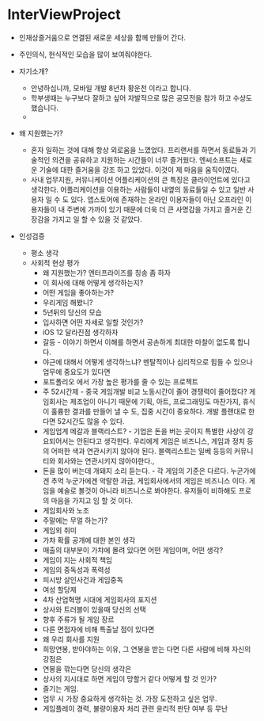 # InterViewProject

* 인재상즐거움으로 연결된 새로운 세상을 함께 만들어 간다.

* 주인의식, 헌식적인 모습을 많이 보여줘야한다.

* 자기소개?
  * 안녕하십니까, 모바일 개발 8년차 황운천 이라고 합니다.
  * 학부생때는 누구보다 잘하고 싶어 자발적으로 많은 공모전을 참가 하고 수상도 했습니다.
  * 

* 왜 지원했는가?
  * 혼자 일하는 것에 대해 항상 외로움을 느꼈었다. 프리랜서를 하면서 동료들과 기술적인 의견을 공유하고 지원하는 시간들이 너무 즐거웠다. 엔씨소프트는 새로운 기술에 대한 즐거움을 강조 하고 있었다. 이것이 제 마음을 움직이였다.
  * 사내 업무지원, 커뮤니케이션 어플리케이션의 큰 특징은 클라이언트에 있다고 생각한다. 어플리케이션을 이용하는 사람들이 내옆의 동료들일 수 있고 일반 사용자 일 수 도 있다. 앱스토어에 존재하는 온라인 이용자들이 아닌 오프라인 이용자들이 내 주변에 가까이 있기 때문에 더욱 더 큰 사명감을 가지고 즐거운 긴장감을 가지고 일 할 수 있을 것 같았다.


* 인성검증
  * 평소 생각
  * 사회적 현상 평가
    * 왜 지원했는가? 엔터프라이즈를 칭송 좀 하자
    * 이 회사에 대해 어떻게 생각하는지?
    * 어떤 게임을 좋아하는가? 
    * 우리게임 해봤니?
    * 5년뒤의 당신의 모습
    * 입사하면 어떤 자세로 일할 것인가?
    * iOS 12 달라진점 생각하자
    * 갈등 - 이야기 하면서 이해를 하면서 공손하게 최대한 마찰이 없도록 합니다.
    * 야근에 대해서 어떻게 생각하느냐? 멘탈적이나 심리적으로 힘들 수 있으나 업무에 중요도가 있다면
    * 포트폴리오 에서 가장 높은 평가를 줄 수 있는 프로젝트
    * 주 52시간제 - 중국 게임개발 비교 노동시간이 줄어 경쟁력이 줄어졌다? 게임회사는 제조업이 아니기 때문에 기획, 아트, 프로그래밍도 마찬가지, 휴식이 훌륭한 결과를 만들어 낼 수 도, 집중 시간이 중요하다. 개발 플랜대로 한다면 52시간도 많을 수 있다.
    * 게임업계 메갈과 블랙리스트? - 기업은 돈을 버는 곳이지 특별한 사상이 강요되어서는 안된다고 생각한다. 우리에게 게임은 비즈니스, 게임과 정치 등의 어떠한 색과 연관시키지 않아야 된다. 블랙리스트는 일베 등등의 커뮤니티와 회사와는 연관시키지 않아야한다.,
    * 돈을 많이 버는데 개돼지 소리 듣는다. - 각 게임의 기준은 다르다. 누군가에겐 추억 누군가에겐 악랄한 과금, 게임회사에서의 게임은 비즈니스 이다. 게임을 예술로 볼것이 아니라 비즈니스로 봐야한다. 유저들이 비하해도 프로의 마음을 가지고 임 할 것 이다.
    * 게임회사와 노조
    * 주말에는 무얼 하는가?
    * 게임외 취미
    * 가챠 확률 공개에 대한 본인 생각
    * 매출의 대부분이 가챠에 몰려 있다면 어떤 게임이며, 어떤 생각?
    * 게임이 지는 사회적 책임
    * 게임의 중독성과 폭력성
    * 피시방 살인사건과 게임중독
    * 여성 할당제
    * 4차 산업혁명 시대에 게임회사의 포지션
    * 상사와 트러블이 있을때 당신의 선택
    * 향후 주류가 될 게임 장르
    * 다른 면접자에 비해 특출날 점이 있다면
    * 왜 우리 회사를 지원
    * 희망연봉, 받아야하는 이유, 그 연봉을 받는 다면 다른 사람에 비해 자신의 강점은
    * 연봉을 깎는다면 당신의 생각은
    * 상사의 지시대로 하면 게임이 망할거 같다 어떻게 할 것 인가?
    * 즐기는 게임. 
    * 업무 시 가장 중요하게 생각하는 것. 가장 도전하고 싶은 업무.
    * 게임플레이 경력, 불량이용자 처리 관련 윤리적 판단 여부 등 무난
